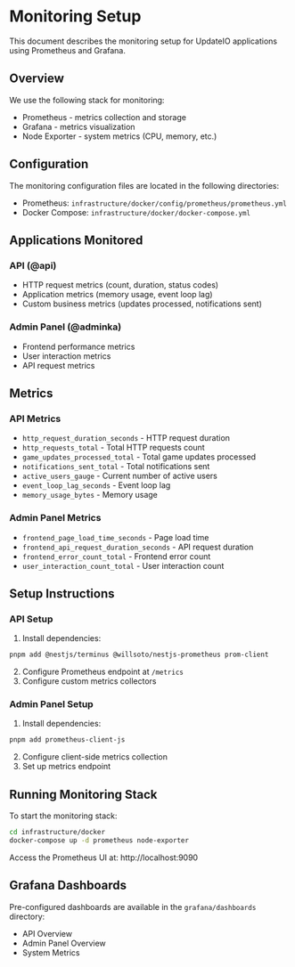 # Monitoring Setup

This document describes the monitoring setup for UpdateIO applications using Prometheus and Grafana.

## Overview

We use the following stack for monitoring:
- Prometheus - metrics collection and storage
- Grafana - metrics visualization
- Node Exporter - system metrics (CPU, memory, etc.)

## Configuration

The monitoring configuration files are located in the following directories:
- Prometheus: `infrastructure/docker/config/prometheus/prometheus.yml`
- Docker Compose: `infrastructure/docker/docker-compose.yml`

## Applications Monitored

### API (@api)
- HTTP request metrics (count, duration, status codes)
- Application metrics (memory usage, event loop lag)
- Custom business metrics (updates processed, notifications sent)

### Admin Panel (@adminka)
- Frontend performance metrics
- User interaction metrics
- API request metrics

## Metrics

### API Metrics
- `http_request_duration_seconds` - HTTP request duration
- `http_requests_total` - Total HTTP requests count
- `game_updates_processed_total` - Total game updates processed
- `notifications_sent_total` - Total notifications sent
- `active_users_gauge` - Current number of active users
- `event_loop_lag_seconds` - Event loop lag
- `memory_usage_bytes` - Memory usage

### Admin Panel Metrics
- `frontend_page_load_time_seconds` - Page load time
- `frontend_api_request_duration_seconds` - API request duration
- `frontend_error_count_total` - Frontend error count
- `user_interaction_count_total` - User interaction count

## Setup Instructions

### API Setup
1. Install dependencies:
```bash
pnpm add @nestjs/terminus @willsoto/nestjs-prometheus prom-client
```

2. Configure Prometheus endpoint at `/metrics`
3. Configure custom metrics collectors

### Admin Panel Setup
1. Install dependencies:
```bash
pnpm add prometheus-client-js
```

2. Configure client-side metrics collection
3. Set up metrics endpoint

## Running Monitoring Stack

To start the monitoring stack:

```bash
cd infrastructure/docker
docker-compose up -d prometheus node-exporter
```

Access the Prometheus UI at: http://localhost:9090

## Grafana Dashboards

Pre-configured dashboards are available in the `grafana/dashboards` directory:
- API Overview
- Admin Panel Overview
- System Metrics 